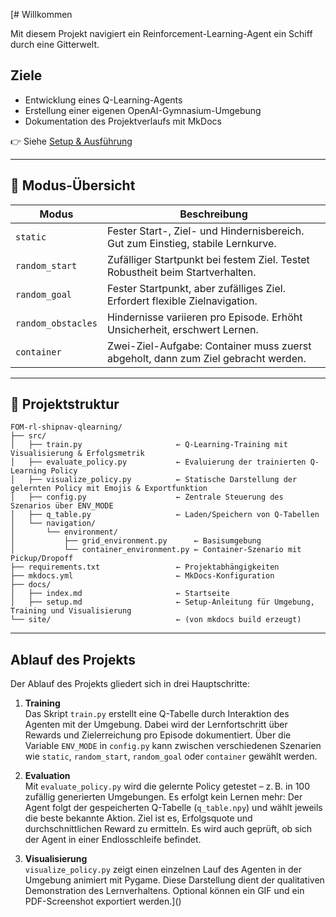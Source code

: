 [# Willkommen

Mit diesem Projekt navigiert ein Reinforcement-Learning-Agent ein Schiff durch eine Gitterwelt.

## Ziele
- Entwicklung eines Q-Learning-Agents
- Erstellung einer eigenen OpenAI-Gymnasium-Umgebung
- Dokumentation des Projektverlaufs mit MkDocs

👉 Siehe [Setup & Ausführung](setup.md)

---

## 🔀 Modus-Übersicht

| Modus         | Beschreibung                                                                 |
|---------------|------------------------------------------------------------------------------|
| `static`      | Fester Start-, Ziel- und Hindernisbereich. Gut zum Einstieg, stabile Lernkurve. |
| `random_start`| Zufälliger Startpunkt bei festem Ziel. Testet Robustheit beim Startverhalten. |
| `random_goal` | Fester Startpunkt, aber zufälliges Ziel. Erfordert flexible Zielnavigation.   |
| `random_obstacles` | Hindernisse variieren pro Episode. Erhöht Unsicherheit, erschwert Lernen. |
| `container`   | Zwei-Ziel-Aufgabe: Container muss zuerst abgeholt, dann zum Ziel gebracht werden. |

---

## 📁 Projektstruktur

```text
FOM-rl-shipnav-qlearning/
├── src/
│   ├── train.py                     ← Q-Learning-Training mit Visualisierung & Erfolgsmetrik
│   ├── evaluate_policy.py           ← Evaluierung der trainierten Q-Learning Policy
│   ├── visualize_policy.py          ← Statische Darstellung der gelernten Policy mit Emojis & Exportfunktion
│   ├── config.py                    ← Zentrale Steuerung des Szenarios über ENV_MODE
│   ├── q_table.py                   ← Laden/Speichern von Q-Tabellen
│   └── navigation/
│       └── environment/
│           ├── grid_environment.py      ← Basisumgebung
│           └── container_environment.py ← Container-Szenario mit Pickup/Dropoff
├── requirements.txt                 ← Projektabhängigkeiten
├── mkdocs.yml                       ← MkDocs-Konfiguration
├── docs/
│   ├── index.md                     ← Startseite
│   ├── setup.md                     ← Setup-Anleitung für Umgebung, Training und Visualisierung
└── site/                            ← (von mkdocs build erzeugt)
```

---

## Ablauf des Projekts

Der Ablauf des Projekts gliedert sich in drei Hauptschritte:

1. **Training**  
   Das Skript `train.py` erstellt eine Q-Tabelle durch Interaktion des Agenten mit der Umgebung. Dabei wird der Lernfortschritt über Rewards und Zielerreichung pro Episode dokumentiert. Über die Variable `ENV_MODE` in `config.py` kann zwischen verschiedenen Szenarien wie `static`, `random_start`, `random_goal` oder `container` gewählt werden.

2. **Evaluation**  
   Mit `evaluate_policy.py` wird die gelernte Policy getestet – z. B. in 100 zufällig generierten Umgebungen. Es erfolgt kein Lernen mehr: Der Agent folgt der gespeicherten Q-Tabelle (`q_table.npy`) und wählt jeweils die beste bekannte Aktion. Ziel ist es, Erfolgsquote und durchschnittlichen Reward zu ermitteln. Es wird auch geprüft, ob sich der Agent in einer Endlosschleife befindet.

3. **Visualisierung**  
   `visualize_policy.py` zeigt einen einzelnen Lauf des Agenten in der Umgebung animiert mit Pygame. Diese Darstellung dient der qualitativen Demonstration des Lernverhaltens. Optional können ein GIF und ein PDF-Screenshot exportiert werden.]()